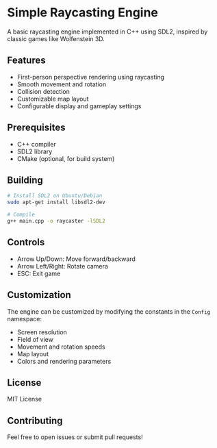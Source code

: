 # Simple Raycasting Engine

A basic raycasting engine implemented in C++ using SDL2, inspired by classic games like Wolfenstein 3D.

## Features

- First-person perspective rendering using raycasting
- Smooth movement and rotation
- Collision detection
- Customizable map layout
- Configurable display and gameplay settings

## Prerequisites

- C++ compiler
- SDL2 library
- CMake (optional, for build system)

## Building

```bash
# Install SDL2 on Ubuntu/Debian
sudo apt-get install libsdl2-dev

# Compile
g++ main.cpp -o raycaster -lSDL2
```

## Controls

- Arrow Up/Down: Move forward/backward
- Arrow Left/Right: Rotate camera
- ESC: Exit game

## Customization

The engine can be customized by modifying the constants in the `Config` namespace:

- Screen resolution
- Field of view
- Movement and rotation speeds
- Map layout
- Colors and rendering parameters

## License

MIT License

## Contributing

Feel free to open issues or submit pull requests!
